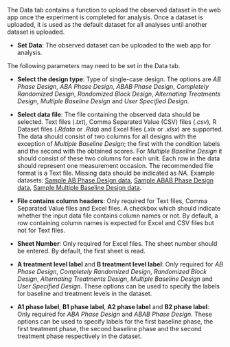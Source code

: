 The Data tab contains a function to upload the observed dataset in the web app once the experiment is completed for analysis. Once a dataset is uploaded, it is used as the default dataset for all analyses until another dataset is uploaded.

* **Set Data**: The observed dataset can be uploaded to the web app for analysis.

The following parameters may need to be set in the Data tab.

* **Select the design type**: Type of single-case design. The options are *AB Phase Design*, *ABA Phase Design*, *ABAB Phase Design*, *Completely Randomized Design*, *Randomized Block Design*, *Alternating Treatments Design*, *Multiple Baseline Design* and *User Specified Design*.

* **Select data file**: The file containing the observed data should be selected. Text files (*.txt*), Comma Separated Value (CSV) files (*.csv*), R Dataset files (*.Rdata* or *.Rda*) and Excel files (*.xlx* or *.xlsx*) are supported. The data should consist of two columns for all designs with the exception of *Multiple Baseline Design*; the first with the condition labels and the second with the obtained scores. For *Multiple Baseline Design* it should consist of these two columns for each unit. Each row in the data should represent one measurement occasion. The recommended file format is a Text file. Missing data should be indicated as *NA*. Example datasets: [Sample AB Phase Design data](AB.txt), [Sample ABAB Phase Design data](ABAB.csv), [Sample Multiple Baseline Design data](MBD.xlsx).

* **File contains column headers**: Only required for Text files, Comma Separated Value files and Excel files. A checkbox which should indicate whether the input data file contains column names or not. By default, a row containing column names is expected for Excel and CSV files but not for Text files.

* **Sheet Number**: Only required for Excel files. The sheet number should be entered. By default, the first sheet is read. 

* **A treatment level label** and **B treatment level label**: Only required for *AB Phase Design*, *Completely Randomized Design*, *Randomized Block Design*, *Alternating Treatments Design*, *Multiple Baseline Design* and *User Specified Design*. These options can be used to specify the labels for baseline and treatment levels in the dataset.

* **A1 phase label**, **B1 phase label**, **A2 phase label** and **B2 phase label**: Only required for *ABA Phase Design* and *ABAB Phase Design*. These options can be used to specify labels for the first baseline phase, the first treatment phase, the second baseline phase and the second treatment phase respectively in the dataset.
